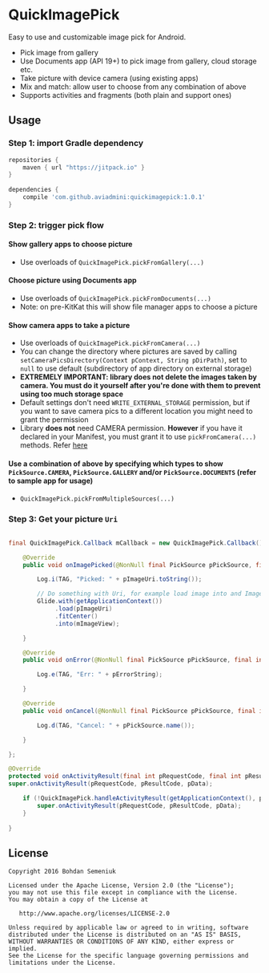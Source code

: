 # QuickImagePick

Easy to use and customizable image pick for Android. 
 
* Pick image from gallery
* Use Documents app (API 19+) to pick image from gallery, cloud storage etc.
* Take picture with device camera (using existing apps)
* Mix and match: allow user to choose from any combination of above
* Supports activities and fragments (both plain and support ones)

## Usage

### Step 1: import Gradle dependency

```groovy
repositories {
    maven { url "https://jitpack.io" }
}
    
dependencies {
    compile 'com.github.aviadmini:quickimagepick:1.0.1'
}
```

### Step 2: trigger pick flow 

#### Show gallery apps to choose picture
- Use overloads of ```QuickImagePick.pickFromGallery(...)```

#### Choose picture using Documents app
- Use overloads of ```QuickImagePick.pickFromDocuments(...)```
- Note: on pre-KitKat this will show file manager apps to choose a picture

#### Show camera apps to take a picture
- Use overloads of ```QuickImagePick.pickFromCamera(...)```
- You can change the directory where pictures are saved by calling `setCameraPicsDirectory(Context pContext, String pDirPath)`, set to `null` to use default (subdirectory of app directory on external storage) 
- **EXTREMELY IMPORTANT: library does not delete the images taken by camera. You must do it yourself after you're done with them to prevent using too much storage space** 
- Default settings don't need `WRITE_EXTERNAL_STORAGE` permission, but if you want to save camera pics to a different location you might need to grant the permission
- Library **does not** need CAMERA permission. **However** if you have it declared in your Manifest, you must grant it to use `pickFromCamera(...)` methods. Refer [here](http://stackoverflow.com/questions/32789027/android-m-camera-intent-permission-bug)

#### Use a combination of above by specifying which types to show `PickSource.CAMERA`, `PickSource.GALLERY` and/or `PickSource.DOCUMENTS` (refer to sample app for usage)
- ```QuickImagePick.pickFromMultipleSources(...)```

### Step 3: Get your picture `Uri`

```java

final QuickImagePick.Callback mCallback = new QuickImagePick.Callback() {

    @Override
    public void onImagePicked(@NonNull final PickSource pPickSource, final int pRequestType, @NonNull final Uri pImageUri) {

        Log.i(TAG, "Picked: " + pImageUri.toString());

        // Do something with Uri, for example load image into and ImageView
        Glide.with(getApplicationContext())
             .load(pImageUri)
             .fitCenter()
             .into(mImageView);

    }

    @Override
    public void onError(@NonNull final PickSource pPickSource, final int pRequestType, @NonNull final String pErrorString) {

        Log.e(TAG, "Err: " + pErrorString);

    }

    @Override
    public void onCancel(@NonNull final PickSource pPickSource, final int pRequestType) {

        Log.d(TAG, "Cancel: " + pPickSource.name());

    }

};

@Override
protected void onActivityResult(final int pRequestCode, final int pResultCode, final Intent pData) {
super.onActivityResult(pRequestCode, pResultCode, pData);

    if (!QuickImagePick.handleActivityResult(getApplicationContext(), pRequestCode, pResultCode, pData, this.mCallback)) {
        super.onActivityResult(pRequestCode, pResultCode, pData);
    }
            
}
```

## License

    Copyright 2016 Bohdan Semeniuk

    Licensed under the Apache License, Version 2.0 (the "License");
    you may not use this file except in compliance with the License.
    You may obtain a copy of the License at

       http://www.apache.org/licenses/LICENSE-2.0

    Unless required by applicable law or agreed to in writing, software
    distributed under the License is distributed on an "AS IS" BASIS,
    WITHOUT WARRANTIES OR CONDITIONS OF ANY KIND, either express or implied.
    See the License for the specific language governing permissions and
    limitations under the License.